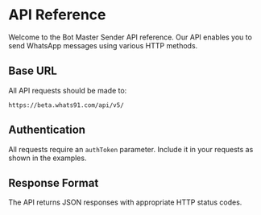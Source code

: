 # API Reference

Welcome to the Bot Master Sender API reference. Our API enables you to send WhatsApp messages using various HTTP methods.

## Base URL

All API requests should be made to:

```
https://beta.whats91.com/api/v5/
```

## Authentication

All requests require an `authToken` parameter. Include it in your requests as shown in the examples.

## Response Format

The API returns JSON responses with appropriate HTTP status codes.